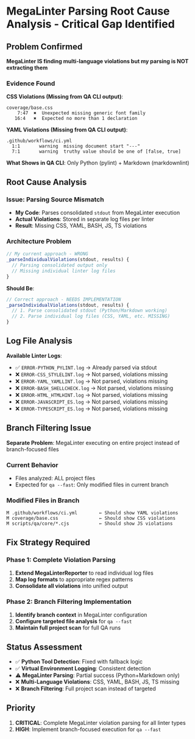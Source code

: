 # MegaLinter Parsing Root Cause Analysis - Critical Gap Identified

## Problem Confirmed
**MegaLinter IS finding multi-language violations but my parsing is NOT extracting them**

### Evidence Found
**CSS Violations (Missing from QA CLI output)**:
```
coverage/base.css
    7:47  ✖  Unexpected missing generic font family
   16:4   ✖  Expected no more than 1 declaration
```

**YAML Violations (Missing from QA CLI output)**:
```
.github/workflows/ci.yml
  1:1       warning  missing document start "---"
  7:1       warning  truthy value should be one of [false, true]
```

**What Shows in QA CLI**: Only Python (pylint) + Markdown (markdownlint)

## Root Cause Analysis

### Issue: Parsing Source Mismatch
- **My Code**: Parses consolidated `stdout` from MegaLinter execution
- **Actual Violations**: Stored in separate log files per linter
- **Result**: Missing CSS, YAML, BASH, JS, TS violations

### Architecture Problem
```javascript
// My current approach - WRONG
_parseIndividualViolations(stdout, results) {
  // Parsing consolidated output only
  // Missing individual linter log files
}
```

**Should Be**:
```javascript
// Correct approach - NEEDS IMPLEMENTATION
_parseIndividualViolations(stdout, results) {
  // 1. Parse consolidated stdout (Python/Markdown working)
  // 2. Parse individual log files (CSS, YAML, etc. MISSING)
}
```

## Log File Analysis
**Available Linter Logs**:
- ✅ `ERROR-PYTHON_PYLINT.log` → Already parsed via stdout
- ❌ `ERROR-CSS_STYLELINT.log` → Not parsed, violations missing
- ❌ `ERROR-YAML_YAMLLINT.log` → Not parsed, violations missing  
- ❌ `ERROR-BASH_SHELLCHECK.log` → Not parsed, violations missing
- ❌ `ERROR-HTML_HTMLHINT.log` → Not parsed, violations missing
- ❌ `ERROR-JAVASCRIPT_ES.log` → Not parsed, violations missing
- ❌ `ERROR-TYPESCRIPT_ES.log` → Not parsed, violations missing

## Branch Filtering Issue
**Separate Problem**: MegaLinter executing on entire project instead of branch-focused files

### Current Behavior
- Files analyzed: ALL project files
- Expected for `qa --fast`: Only modified files in current branch

### Modified Files in Branch
```
M .github/workflows/ci.yml        ← Should show YAML violations
M coverage/base.css               ← Should show CSS violations  
M scripts/qa/core/*.cjs           ← Should show JS violations
```

## Fix Strategy Required

### Phase 1: Complete Violation Parsing
1. **Extend MegaLinterReporter** to read individual log files
2. **Map log formats** to appropriate regex patterns
3. **Consolidate all violations** into unified output

### Phase 2: Branch Filtering Implementation  
1. **Identify branch context** in MegaLinter configuration
2. **Configure targeted file analysis** for `qa --fast`
3. **Maintain full project scan** for full QA runs

## Status Assessment
- ✅ **Python Tool Detection**: Fixed with fallback logic
- ✅ **Virtual Environment Logging**: Consistent detection
- ⚠️ **MegaLinter Parsing**: Partial success (Python+Markdown only)
- ❌ **Multi-Language Violations**: CSS, YAML, BASH, JS, TS missing
- ❌ **Branch Filtering**: Full project scan instead of targeted

## Priority
1. **CRITICAL**: Complete MegaLinter violation parsing for all linter types
2. **HIGH**: Implement branch-focused execution for `qa --fast`